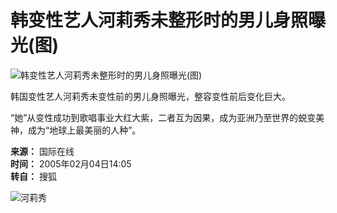 # 韩变性艺人河莉秀未整形时的男儿身照曝光(图)

![韩变性艺人河莉秀未整形时的男儿身照曝光(图)](https://photo.sohu.com/20050204/Img224243926.jpg)

韩国变性艺人河莉秀未变性前的男儿身照曝光，整容变性前后变化巨大。

“她”从变性成功到歌唱事业大红大紫，二者互为因果，成为亚洲乃至世界的蜕变美神，成为“地球上最美丽的人种”。

**来源：** 国际在线  
**时间：** 2005年02月04日14:05  
**转自：** 搜狐

![河莉秀](https://photo.sohu.com/2004/04/29/09/Img219990919.jpg)